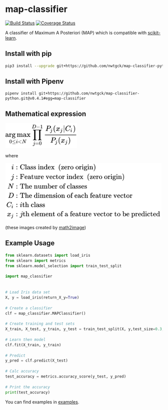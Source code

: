 # map-classifier

[![Build Status](https://travis-ci.org/nwtgck/map-classifier-python.svg?branch=develop)](https://travis-ci.org/nwtgck/map-classifier-python) [![Coverage Status](https://coveralls.io/repos/github/nwtgck/map-classifier-python/badge.svg?branch=develop)](https://coveralls.io/github/nwtgck/map-classifier-python?branch=develop) 

A classifier of Maximum A Posteriori (MAP) which is compatible with [scikit-learn](http://scikit-learn.org/).


## Install with pip

```bash
pip3 install --upgrade git+https://github.com/nwtgck/map-classifier-python.git
```

## Install with Pipenv

```
pipenv install git+https://github.com/nwtgck/map-classifier-python.git@v0.4.1#egg=map-classifier
```

## Mathematical expression

<img src="math_expressions/map_expression.svg" width="230">

where

<img src="math_expressions/variable_definitions.svg" width="500">

(these images created by [math2image](https://github.com/nwtgck/math2image-npm))


## Example Usage

```python
from sklearn.datasets import load_iris
from sklearn import metrics
from sklearn.model_selection import train_test_split

import map_classifier


# Load Iris data set
X, y = load_iris(return_X_y=True)

# Create a classifier
clf = map_classifier.MAPClassifier()

# Create training and test sets
X_train, X_test, y_train, y_test = train_test_split(X, y,test_size=0.3, random_state=40)

# Learn then model
clf.fit(X_train, y_train)

# Predict
y_pred = clf.predict(X_test)

# Calc accuracy
test_accuracy = metrics.accuracy_score(y_test, y_pred)

# Print the accuracy
print(test_accuracy)
```

You can find examples in [examples](examples).